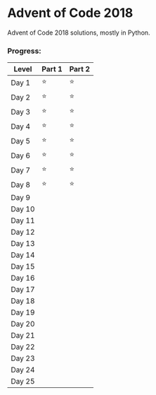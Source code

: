 # Advent of Code 2018

Advent of Code 2018 solutions, mostly in Python.

### Progress:

Level | Part 1 | Part 2
------------ | -------------| -------------
Day 1 | :star: | :star: |
Day 2 | :star: | :star: |
Day 3 | :star: | :star: |
Day 4 | :star: | :star: |
Day 5 | :star: | :star: |
Day 6 | :star: | :star: |
Day 7 | :star: | :star: |
Day 8 | :star: | :star: |
Day 9 | | |
Day 10 | | |
Day 11 | | |
Day 12 | | |
Day 13 | | |
Day 14 | | |
Day 15 | | |
Day 16 | | |
Day 17 | | |
Day 18 | | |
Day 19 | | |
Day 20 | | |
Day 21 | | |
Day 22 | | |
Day 23 | | |
Day 24 | | |
Day 25 | | |
